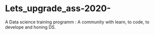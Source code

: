 # Lets_upgrade_ass-2020-
A Data science training programm : A community with learn, to code, to develope and honing DS.
